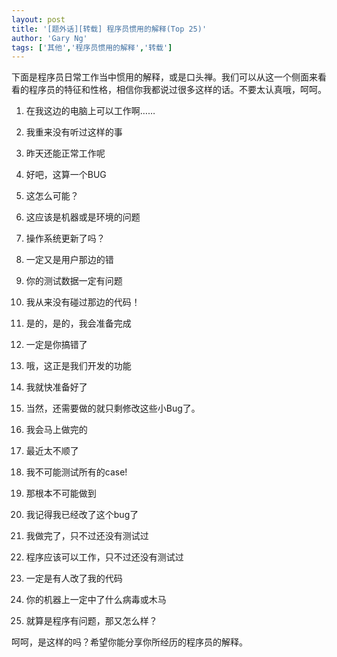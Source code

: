 ```yaml
---
layout: post
title: '[题外话][转载] 程序员惯用的解释(Top 25)'
author: 'Gary Ng'
tags: ['其他','程序员惯用的解释','转载']
---
```


  


下面是程序员日常工作当中惯用的解释，或是口头禅。我们可以从这一个侧面来看看的程序员的特征和性格，相信你我都说过很多这样的话。不要太认真哦，呵呵。

  1. 在我这边的电脑上可以工作啊……
  2. 我重来没有听过这样的事
  3. 昨天还能正常工作呢
  4. 好吧，这算一个BUG
  5. 这怎么可能？
  6. 这应该是机器或是环境的问题  

  7. 操作系统更新了吗？
  8. 一定又是用户那边的错
  9. 你的测试数据一定有问题
  10. 我从来没有碰过那边的代码！
  11. 是的，是的，我会准备完成
  12. 一定是你搞错了
  13. 哦，这正是我们开发的功能
  14. 我就快准备好了
  15. 当然，还需要做的就只剩修改这些小Bug了。

  16. 我会马上做完的

  17. 最近太不顺了
  18. 我不可能测试所有的case!
  19. 那根本不可能做到
  20. 我记得我已经改了这个bug了
  21. 我做完了，只不过还没有测试过
  22. 程序应该可以工作，只不过还没有测试过
  23. 一定是有人改了我的代码
  24. 你的机器上一定中了什么病毒或木马
  25. 就算是程序有问题，那又怎么样？

呵呵，是这样的吗？希望你能分享你所经历的程序员的解释。
